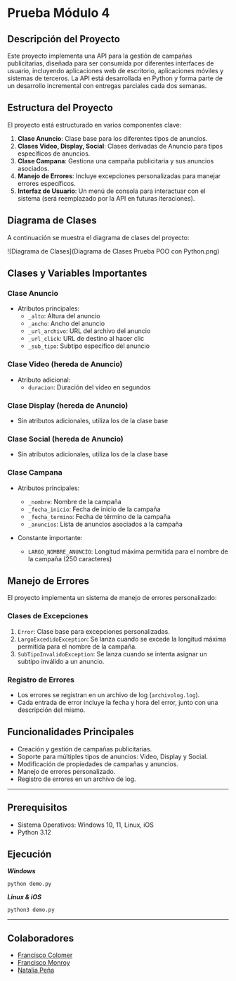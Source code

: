 # Prueba Módulo 4

## Descripción del Proyecto

Este proyecto implementa una API para la gestión de campañas publicitarias, diseñada para ser consumida por diferentes interfaces de usuario, incluyendo aplicaciones web de escritorio, aplicaciones móviles y sistemas de terceros. La API está desarrollada en Python y forma parte de un desarrollo incremental con entregas parciales cada dos semanas.

## Estructura del Proyecto

El proyecto está estructurado en varios componentes clave:

1. **Clase Anuncio**: Clase base para los diferentes tipos de anuncios.
2. **Clases Video, Display, Social**: Clases derivadas de Anuncio para tipos específicos de anuncios.
3. **Clase Campana**: Gestiona una campaña publicitaria y sus anuncios asociados.
4. **Manejo de Errores**: Incluye excepciones personalizadas para manejar errores específicos.
5. **Interfaz de Usuario**: Un menú de consola para interactuar con el sistema (será reemplazado por la API en futuras iteraciones).

## Diagrama de Clases

A continuación se muestra el diagrama de clases del proyecto:

![Diagrama de Clases](Diagrama de Clases Prueba POO con Python.png)

## Clases y Variables Importantes

### Clase Anuncio
- Atributos principales:
  - `_alto`: Altura del anuncio
  - `_ancho`: Ancho del anuncio
  - `_url_archivo`: URL del archivo del anuncio
  - `_url_click`: URL de destino al hacer clic
  - `_sub_tipo`: Subtipo específico del anuncio

### Clase Video (hereda de Anuncio)
- Atributo adicional:
  - `duracion`: Duración del video en segundos

### Clase Display (hereda de Anuncio)
- Sin atributos adicionales, utiliza los de la clase base

### Clase Social (hereda de Anuncio)
- Sin atributos adicionales, utiliza los de la clase base

### Clase Campana
- Atributos principales:
  - `_nombre`: Nombre de la campaña
  - `_fecha_inicio`: Fecha de inicio de la campaña
  - `_fecha_termino`: Fecha de término de la campaña
  - `_anuncios`: Lista de anuncios asociados a la campaña

- Constante importante:
  - `LARGO_NOMBRE_ANUNCIO`: Longitud máxima permitida para el nombre de la campaña (250 caracteres)

## Manejo de Errores

El proyecto implementa un sistema de manejo de errores personalizado:

### Clases de Excepciones
1. `Error`: Clase base para excepciones personalizadas.
2. `LargoExcedidoException`: Se lanza cuando se excede la longitud máxima permitida para el nombre de la campaña.
3. `SubTipoInvalidoException`: Se lanza cuando se intenta asignar un subtipo inválido a un anuncio.

### Registro de Errores
- Los errores se registran en un archivo de log (`archivolog.log`).
- Cada entrada de error incluye la fecha y hora del error, junto con una descripción del mismo.

## Funcionalidades Principales

- Creación y gestión de campañas publicitarias.
- Soporte para múltiples tipos de anuncios: Video, Display y Social.
- Modificación de propiedades de campañas y anuncios.
- Manejo de errores personalizado.
- Registro de errores en un archivo de log.

------------------------------------------

## Prerequisitos

- Sistema Operativos: Windows 10, 11, Linux, iOS
- Python 3.12

## Ejecución

***Windows***

`python demo.py`

***Linux & iOS***

`python3 demo.py`

------------------------------------------
## Colaboradores
- [Francisco Colomer](https://github.com/Cy5k0) 
- [Francisco Monroy](https://github.com/fmonroy75)
- [Natalia Peña](https://github.com/StudentNPD)
